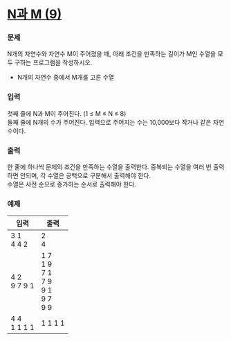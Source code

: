 # [N과 M (9)](https://www.acmicpc.net/problem/15663)  
  
### 문제  
  
N개의 자연수와 자연수 M이 주어졌을 때, 아래 조건을 만족하는 길이가 M인 수열을 모두 구하는 프로그램을 작성하시오.  
 - N개의 자연수 중에서 M개를 고른 수열  
  
### 입력  
  
첫째 줄에 N과 M이 주어진다. (1 ≤ M ≤ N ≤ 8)  
둘째 줄에 N개의 수가 주어진다. 입력으로 주어지는 수는 10,000보다 작거나 같은 자연수이다.  
  
### 출력  
  
한 줄에 하나씩 문제의 조건을 만족하는 수열을 출력한다. 중복되는 수열을 여러 번 출력하면 안되며, 각 수열은 공백으로 구분해서 출력해야 한다.  
수열은 사전 순으로 증가하는 순서로 출력해야 한다.  
  
### 예제  
  
|입력|출력|
|---|---|
|3 1<br/>4 4 2|2<br/>4|
|4 2<br/>9 7 9 1|1 7<br/>1 9<br/>7 1<br/>7 9<br/>9 1<br/>9 7<br/>9 9|
|4 4<br/>1 1 1 1|1 1 1 1|